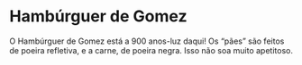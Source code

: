# Hambúrguer de Gomez

O Hambúrguer de Gomez está a 900 anos-luz daqui! Os “pães” são feitos de poeira
refletiva, e a carne, de poeira negra. Isso não soa muito apetitoso.
